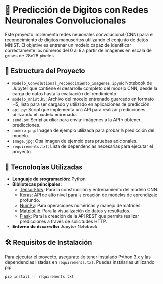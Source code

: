 # 🧠 Predicción de Dígitos con Redes Neuronales Convolucionales

Este proyecto implementa redes neuronales convolucional (CNN) para el reconocimiento de dígitos manuscritos utilizando el conjunto de datos MNIST. El objetivo es entrenar un modelo capaz de identificar correctamente los números del 0 al 9 a partir de imágenes en escala de grises de 28x28 píxeles.

## 📂 Estructura del Proyecto

- `Modelo_Convolutional_reconocimiento_imagenes.ipynb`: Notebook de Jupyter que contiene el desarrollo completo del modelo CNN, desde la carga de datos hasta la evaluación del rendimiento.
- `modelo_mnist.h5`: Archivo del modelo entrenado guardado en formato H5, listo para ser cargado y utilizado en aplicaciones de predicción.
- `api.py`: Script que implementa una API para realizar predicciones utilizando el modelo entrenado.
- `send.py`: Script auxiliar para enviar imágenes a la API y obtener predicciones.
- `numero.png`: Imagen de ejemplo utilizada para probar la predicción del modelo.
- `Image.jpg`: Otra imagen de ejemplo para pruebas adicionales.
- `requirements.txt`: Lista de dependencias necesarias para ejecutar el proyecto.

## 🚀 Tecnologías Utilizadas

- **Lenguaje de programación:** Python
- **Bibliotecas principales:**
  - [TensorFlow](https://www.tensorflow.org/): Para la construcción y entrenamiento del modelo CNN.
  - [Keras](https://keras.io/): API de alto nivel para la creación de modelos de aprendizaje profundo.
  - [NumPy](https://numpy.org/): Para operaciones numéricas y manejo de matrices.
  - [Matplotlib](https://matplotlib.org/): Para la visualización de datos y resultados.
  - [Flask](https://flask.palletsprojects.com/): Para la creación de la API REST que permite realizar predicciones a través de solicitudes HTTP.
- **Entorno de desarrollo:** Jupyter Notebook

## 🛠️ Requisitos de Instalación

Para ejecutar el proyecto, asegúrate de tener instalado Python 3.x y las dependencias listadas en `requirements.txt`. Puedes instalarlas utilizando pip:

```bash
pip install -r requirements.txt
